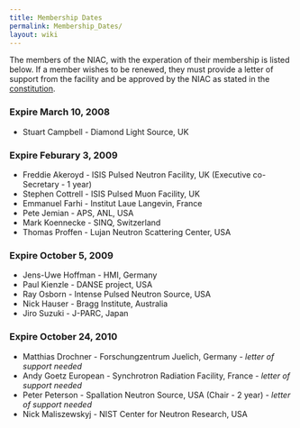 ```yaml
---
title: Membership Dates
permalink: Membership_Dates/
layout: wiki
---
```


The members of the NIAC, with the experation of their membership is
listed below. If a member wishes to be renewed, they must provide a
letter of support from the facility and be approved by the NIAC as
stated in the [constitution](NIAC "wikilink").

### Expire March 10, 2008

-   Stuart Campbell - Diamond Light Source, UK

### Expire Feburary 3, 2009

-   Freddie Akeroyd - ISIS Pulsed Neutron Facility, UK (Executive
    co-Secretary - 1 year)
-   Stephen Cottrell - ISIS Pulsed Muon Facility, UK
-   Emmanuel Farhi - Institut Laue Langevin, France
-   Pete Jemian - APS, ANL, USA
-   Mark Koennecke - SINQ, Switzerland
-   Thomas Proffen - Lujan Neutron Scattering Center, USA

### Expire October 5, 2009

-   Jens-Uwe Hoffman - HMI, Germany
-   Paul Kienzle - DANSE project, USA
-   Ray Osborn - Intense Pulsed Neutron Source, USA
-   Nick Hauser - Bragg Institute, Australia
-   Jiro Suzuki - J-PARC, Japan

### Expire October 24, 2010

-   Matthias Drochner - Forschungzentrum Juelich, Germany - *letter of
    support needed*
-   Andy Goetz European - Synchrotron Radiation Facility, France -
    *letter of support needed*
-   Peter Peterson - Spallation Neutron Source, USA (Chair - 2 year) -
    *letter of support needed*
-   Nick Maliszewskyj - NIST Center for Neutron Research, USA

